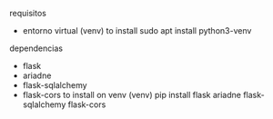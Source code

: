 requisitos
- entorno virtual (venv)
 to install
 sudo apt install python3-venv

dependencias
- flask
- ariadne
- flask-sqlalchemy
- flask-cors
to install on venv
(venv) 
pip install flask ariadne flask-sqlalchemy flask-cors

